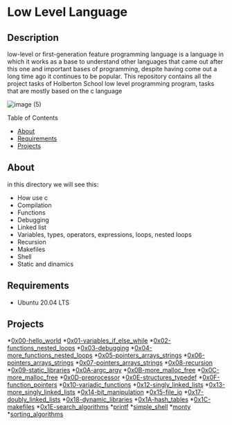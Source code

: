 <h1> Low Level Language </h1>
<h2> Description </h2>
<p>low-level or first-generation feature programming language is a language in which it works as a base to understand other languages that came out after this one and important bases of programming, despite having come out a long time ago it continues to be popular. This repository contains all the project tasks of Holberton School low level programming program, tasks that are mostly based on the c language</p>

![image (5)](https://user-images.githubusercontent.com/70924466/175170636-12d6ed6e-f57d-4db2-9c51-a5b9a7245aa5.png)

Table of Contents
* [About](#About)
* [Requirements](#Requirements)
* [Projects](#Projects)

<h2 name="About"> About </h2>
in this directory we will see this:

* How use c
* Compilation
* Functions
* Debugging
* Linked list
* Variables, types, operators, expressions, loops, nested loops
* Recursion
* Makefiles
* Shell
* Static and dinamics

<h2 name="Requirements"> Requirements </h2>

* Ubuntu 20.04 LTS

<h2 name="Projects"> Projects </h2>

*<a href="https://github.com/dantereto/holbertonschool-low_level_programming/tree/main/0x00-hello_world">0x00-hello_world</a>
*<a href="https://github.com/dantereto/holbertonschool-low_level_programming/tree/main/0x01-variables_if_else_while">0x01-variables_if_else_while</a>
*<a href="https://github.com/dantereto/holbertonschool-low_level_programming/tree/main/0x02-functions_nested_loops">0x02-functions_nested_loops</a>
*<a href="https://github.com/dantereto/holbertonschool-low_level_programming/tree/main/0x03-debugging">0x03-debugging</a>
*<a href="https://github.com/dantereto/holbertonschool-low_level_programming/tree/main/0x04-more_functions_nested_loops">0x04-more_functions_nested_loops</a>
*<a href="https://github.com/dantereto/holbertonschool-low_level_programming/tree/main/0x05-pointers_arrays_strings">0x05-pointers_arrays_strings</a>
*<a href="https://github.com/dantereto/holbertonschool-low_level_programming/tree/main/0x06-pointers_arrays_strings">0x06-pointers_arrays_strings</a>
*<a href="https://github.com/dantereto/holbertonschool-low_level_programming/tree/main/0x07-pointers_arrays_strings">0x07-pointers_arrays_strings</a>
*<a href="https://github.com/dantereto/holbertonschool-low_level_programming/tree/main/0x08-recursion">0x08-recursion</a>
*<a href="https://github.com/dantereto/holbertonschool-low_level_programming/tree/main/0x09-static_libraries">0x09-static_libraries</a>
*<a href="https://github.com/dantereto/holbertonschool-low_level_programming/tree/main/0x0A-argc_argv">0x0A-argc_argv</a>
*<a href="https://github.com/dantereto/holbertonschool-low_level_programming/tree/main/0x0B-malloc_free">0x0B-more_malloc_free</a>
*<a href="https://github.com/dantereto/holbertonschool-low_level_programming/tree/main/0x0C-more_malloc_free">0x0C-more_malloc_free</a>
*<a href="https://github.com/dantereto/holbertonschool-low_level_programming/tree/main/0x0D-preprocessor">0x0D-preprocessor</a>
*<a href="https://github.com/dantereto/holbertonschool-low_level_programming/tree/main/0x0E-structures_typedef">0x0E-structures_typedef</a>
*<a href="https://github.com/dantereto/holbertonschool-low_level_programming/tree/main/0x0F-function_pointers">0x0F-function_pointers</a>
*<a href="https://github.com/dantereto/holbertonschool-low_level_programming/tree/main/0x10-variadic_functions">0x10-variadic_functions</a>
*<a href="https://github.com/dantereto/holbertonschool-low_level_programming/tree/main/0x12-singly_linked_lists">0x12-singly_linked_lists</a>
*<a href="https://github.com/dantereto/holbertonschool-low_level_programming/tree/main/0x13-more_singly_linked_lists">0x13-more_singly_linked_lists</a>
*<a href="https://github.com/dantereto/holbertonschool-low_level_programming/tree/main/0x14-bit_manipulation">0x14-bit_manipulation</a>
*<a href="https://github.com/dantereto/holbertonschool-low_level_programming/tree/main/0x15-file_io">0x15-file_io</a>
*<a href="https://github.com/dantereto/holbertonschool-low_level_programming/tree/main/0x17-doubly_linked_lists">0x17-doubly_linked_lists</a>
*<a href="https://github.com/dantereto/holbertonschool-low_level_programming/tree/main/0x18-dynamic_libraries">0x18-dynamic_libraries</a>
*<a href="https://github.com/dantereto/holbertonschool-low_level_programming/tree/main/0x1A-hash_tables">0x1A-hash_tables</a>
*<a href="https://github.com/dantereto/holbertonschool-low_level_programming/tree/main/0x1C-makefiles">0x1C-makefiles</a>
*<a href="https://github.com/dantereto/holbertonschool-low_level_programming/tree/main/0x1E-search_algorithms">0x1E-search_algorithms</a>
*<a href="https://github.com/ForeroAlexander/printf">printf</a>
*<a href="https://github.com/dantereto/simple_shell">simple_shell</a>
*<a href="https://github.com/dantereto/monty">monty</a>
*<a href="https://github.com/dantereto/sorting_algorithms">sorting_algorithms</a>
